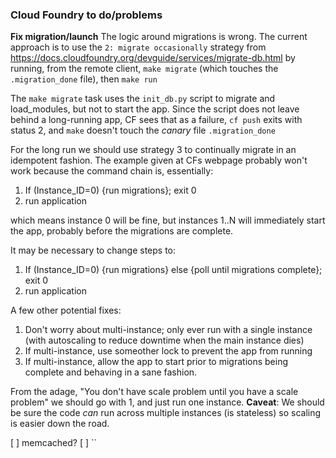 ### Cloud Foundry to do/problems

**Fix migration/launch**
The logic around migrations is wrong. The current approach is to use the `2: migrate occasionally` strategy from https://docs.cloudfoundry.org/devguide/services/migrate-db.html by
running, from the remote client, `make migrate` (which touches the `.migration_done` file), then `make run`

The `make migrate` task uses the `init_db.py` script to migrate and load_modules, but not to start the app. Since the script does not leave behind a long-running app, CF sees that as a failure, `cf push` exits with status 2, and `make` doesn't touch the _canary_ file `.migration_done`

For the long run we should use strategy 3 to continually migrate in an idempotent fashion. The example given at CFs webpage probably won't work because the command chain is, essentially:

1. If (Instance_ID=0) {run migrations}; exit 0
2. run application

which means instance 0 will be fine, but instances 1..N will immediately start the app, probably before the migrations are complete.

It may be necessary to change steps to:

1. If (Instance_ID=0) {run migrations} else {poll until migrations complete}; exit 0
2. run application

A few other potential fixes:
1. Don't worry about multi-instance; only ever run with a single instance (with autoscaling to reduce downtime when the main instance dies)
2. If multi-instance, use someother lock to prevent the app from running
3. If multi-instance, allow the app to start prior to migrations being complete and behaving in a sane fashion.

From the adage, "You don't have scale problem until you have a scale problem" we should go with 1, and just run one instance.  **Caveat**: We should be sure the code _can_ run across multiple instances (is stateless) so scaling is easier down the road.


[ ] memcached?
[ ]
``
